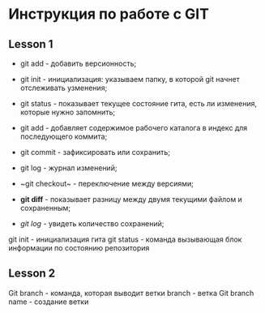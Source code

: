 # Инструкция по работе с GIT

## Lesson 1
* git add - добавить версионность;

* git init - инициализация: указываем папку, в которой git начнет отслеживать  узменения;

* git status -  показывает текущее состояние гита, есть ли изменения, которые нужно запомнить;

* git add - добавляет содержимое рабочего каталога в индекс для последующего коммита;

* git commit - зафиксировать или сохранить;

* git log - журнал изменений;

* ~git checkout~ - переключение между версиями;

* **git diff** - показывает разницу между двумя текущими файлом и сохраненным;

* *git log* - увидеть количество сохранений;

git init - инициализация гита
git status - команда вызывающая блок информации по состоянию репозитория
## Lesson 2 
Git branch - команда, которая выводит ветки
branch - ветка
Git branch name - создание ветки
